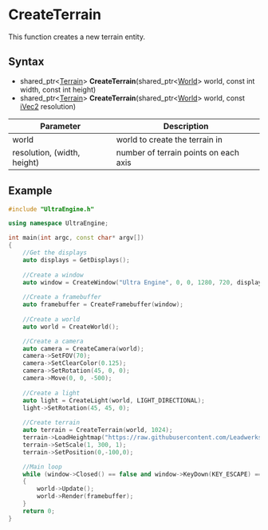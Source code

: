 # CreateTerrain

This function creates a new terrain entity.

## Syntax

- shared_ptr<[Terrain](Terrain.md)\> **CreateTerrain**(shared_ptr<[World](World.md)\> world, const int width, const int height)
- shared_ptr<[Terrain](Terrain.md)\> **CreateTerrain**(shared_ptr<[World](World.md)\> world, const [iVec2](iVec2.md) resolution)

| Parameter | Description |
|---|---|
| world | world to create the terrain in |
| resolution, (width, height) | number of terrain points on each axis |

## Example

```c++
#include "UltraEngine.h"

using namespace UltraEngine;

int main(int argc, const char* argv[])
{
    //Get the displays
    auto displays = GetDisplays();
   
    //Create a window
    auto window = CreateWindow("Ultra Engine", 0, 0, 1280, 720, displays[0], WINDOW_CENTER | WINDOW_TITLEBAR | WINDOW_CLIENTCOORDS);
    
    //Create a framebuffer
    auto framebuffer = CreateFramebuffer(window);
    
    //Create a world
    auto world = CreateWorld();

    //Create a camera
    auto camera = CreateCamera(world);
    camera->SetFOV(70);
    camera->SetClearColor(0.125);
    camera->SetRotation(45, 0, 0);
    camera->Move(0, 0, -500);
    
    //Create a light
    auto light = CreateLight(world, LIGHT_DIRECTIONAL);
    light->SetRotation(45, 45, 0);
    
    //Create terrain
    auto terrain = CreateTerrain(world, 1024);
    terrain->LoadHeightmap("https://raw.githubusercontent.com/Leadwerks/Documentation/master/Assets/Terrain/1024.r16");
    terrain->SetScale(1, 300, 1);
    terrain->SetPosition(0,-100,0);

    //Main loop
    while (window->Closed() == false and window->KeyDown(KEY_ESCAPE) == false)
    {
        world->Update();
        world->Render(framebuffer);
    }
    return 0;
}
```
